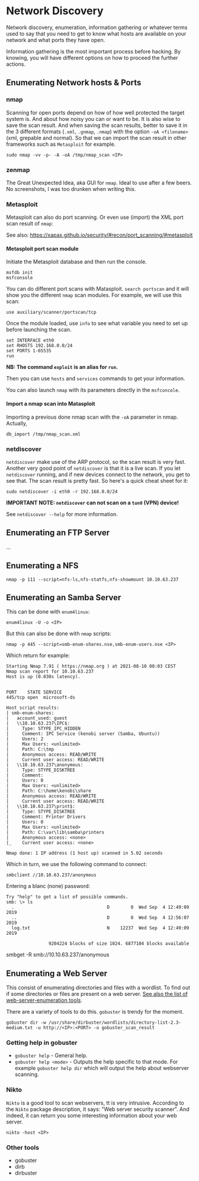 # Network Discovery

Network discovery, enumeration, information gathering or whatever terms used to say that you need to get to know what hosts are available on your network and what ports they have open.

Information gathering is the most important process before hacking. By knowing, you will have different options on how to proceed the further actions.

## Enumerating Network hosts & Ports

### nmap

Scanning for open ports depend on how of how well protected the target system is. And about how noisy you can or want to be. It is also wise to save the scan result. And when saving the scan results, better to save it in the 3 different formats (`.xml`, `.gnmap`, `.nmap`) with the option `-oA <filename>` (xml, grepable and normal). So that we can import the scan result in other frameworks such as `Metasploit` for example.

```commandline
sudo nmap -vv -p- -A -oA /tmp/nmap_scan <IP>
```

### zenmap

The Great Unexpected Idea, aka GUI for `nmap`. Ideal to use after a few beers. No screenshots, I was too drunken when writing this.

### Metasploit

Metasploit can also do port scanning. Or even use (import) the XML port scan result of `nmap`:

See also: https://xapax.github.io/security/#recon/port_scanning/#metasploit

#### Metasploit port scan module

Initiate the Metasploit database and then run the console.

```
msfdb init
msfconsole
```

You can do different port scans with Matasploit. `search portscan` and it will show you the different `nmap` scan modules. For example, we will use this scan:

```commandline
use auxiliary/scanner/portscan/tcp
```

Once the module loaded, use `info` to see what variable you need to set up before launching the scan.

```
set INTERFACE eth0
set RHOSTS 192.168.0.0/24
set PORTS 1-65535
run
```  

**NB: The command `exploit` is an alias for `run`.**

Then you can use `hosts` and `services` commands to get your information.

You can also launch `nmap` with its parameters directly in the `msfconcole`.

#### Import a nmap scan into Matasploit

Importing a previous done nmap scan with the `-oA` parameter in nmap. Actually, 

```
db_import /tmp/nmap_scan.xml
```

### netdiscover

`netdiscover` make use of the ARP protocol, so the scan result is very fast. Another very good point of `netdiscover` is that it is a live scan. If you let `netdiscover` running, and if new devices connect to the network, you get to see that. The scan result is pretty fast. So here's a quick cheat sheet for it:

    sudo netdiscover -i eth0 -r 192.168.0.0/24

**IMPORTANT NOTE: `netdiscover` can not scan on a `tun0` (VPN) device!**

See `netdiscover --help` for more information.

## Enumerating an FTP Server

...

## Enumerating a NFS

    nmap -p 111 --script=nfs-ls,nfs-statfs,nfs-showmount 10.10.63.237

## Enumerating an Samba Server

This can be done with `enum4linux`:

```commandline
enum4linux -U -o <IP>
```

But this can also be done with `nmap` scripts:

```commandline
nmap -p 445 --script=smb-enum-shares.nse,smb-enum-users.nse <IP>
```

Which return for example:

```commandline
Starting Nmap 7.91 ( https://nmap.org ) at 2021-08-10 08:03 CEST
Nmap scan report for 10.10.63.237
Host is up (0.030s latency).


PORT    STATE SERVICE
445/tcp open  microsoft-ds

Host script results:
| smb-enum-shares: 
|   account_used: guest
|   \\10.10.63.237\IPC$: 
|     Type: STYPE_IPC_HIDDEN
|     Comment: IPC Service (kenobi server (Samba, Ubuntu))
|     Users: 2
|     Max Users: <unlimited>
|     Path: C:\tmp
|     Anonymous access: READ/WRITE
|     Current user access: READ/WRITE
|   \\10.10.63.237\anonymous: 
|     Type: STYPE_DISKTREE
|     Comment: 
|     Users: 0
|     Max Users: <unlimited>
|     Path: C:\home\kenobi\share
|     Anonymous access: READ/WRITE
|     Current user access: READ/WRITE
|   \\10.10.63.237\print$: 
|     Type: STYPE_DISKTREE
|     Comment: Printer Drivers
|     Users: 0
|     Max Users: <unlimited>
|     Path: C:\var\lib\samba\printers
|     Anonymous access: <none>
|_    Current user access: <none>

Nmap done: 1 IP address (1 host up) scanned in 5.02 seconds
```

Which in turn, we use the following command to connect:

    smbclient //10.10.63.237/anonymous

Entering a blanc (none) password:

```commandline
Try "help" to get a list of possible commands.
smb: \> ls
  .                                   D        0  Wed Sep  4 12:49:09 2019
  ..                                  D        0  Wed Sep  4 12:56:07 2019
  log.txt                             N    12237  Wed Sep  4 12:49:09 2019

                9204224 blocks of size 1024. 6877104 blocks available
```

smbget -R smb://10.10.63.237/anonymous


## Enumerating a Web Server

This consist of enumerating directories and files with a wordlist. To find out if some directories or files are present on a web server. [See also the list of web-server-enumeration tools](tools-list#web-server-enumerating).

There are a variety of tools to do this. `gobuster` is trendy for the moment.

```commandline
gobuster dir -w /usr/share/dirbuster/wordlists/directory-list-2.3-medium.txt -u http://<IP>:<PORT> -o gobuster_scan_result
```

### Getting help in gobuster

* `gobuster help` - General help.
* `gobuster help <mode>` - Outputs the help specific to that mode. For example `gobuster help dir` which will output the help about webserver scanning.

### Nikto

`Nikto` is a good tool to scan webservers, tt is very intrusive. According to the `Nikto` package description, it says: "Web server security scanner". And indeed, it can return you some interesting information about your web server.


    nikto -host <IP>

### Other tools

* gobuster
* dirb
* dirbuster
